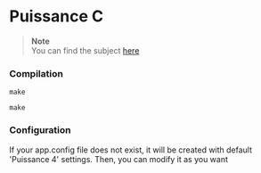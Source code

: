 # Puissance C
> **Note** <br>
> You can find the subject [here](https://nospy.notion.site/Puissance-C-c28132dc424d44f1ba1a8c102075dc94)

### Compilation
```
make
```
```
make
```

### Configuration

If your app.config file does not exist, it will be created with default 'Puissance 4' settings.
Then, you can modify it as you want
